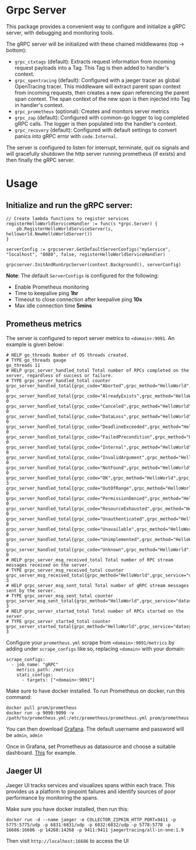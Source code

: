 # Grpc Server

This package provides a convenient way to configure and initialize a gRPC server, with debugging and monitoring tools.

The gRPC server will be initialized with these chained middlewares (top -> bottom):

- `grpc_ctxtags` (default): Extracts request information from incoming request payloads into a Tag. This Tag is then added to handler's context.
- `grpc_opentracing` (default): Configured with a jaeger tracer as global OpenTracing tracer. This middleware will extract parent span context from incoming requests, then creates a new span referencing the parent span context. The span context of the new span is then injected into Tag in handler's context.
- `grpc_prometheus` (optional): Creates and monitors server metrics
- `grpc_zap` (default): Configured with common-go logger to log completed gRPC calls. The logger is then populated into the handler's context.
- `grpc_recovery` (default): Configured with default settings to convert panics into gRPC error with `code.Internal`.

The server is configured to listen for interrupt, terminate, quit os signals and will gracefully shutdown the http server running prometheus (if exists) and then finally the gRPC server.

# Usage

## Initialize and run the gRPC server:

```
// Create lambda functions to register services
registerHelloWorldServiceHandler := func(s *grpc.Server) {
    pb.RegisterHelloWorldServiceServer(s, helloworld.NewHelloWorldServer())
}

serverConfig := grpcserver.GetDefaultServerConfigs("myService", "localhost", "8080", false, registerHelloWorldServiceHandler)

grpcserver.InitAndRunGrpcServer(context.Background(), serverConfig)
```

**Note**: The default `ServerConfigs` is configured for the following:

- Enable Prometheus monitoring
- Time to keepalive ping **1hr**
- Timeout to close connection after keepalive ping **10s**
- Max idle connection time **5mins**

## Prometheus metrics

The server is configured to report server metrics to `<domain>:9091`. An example is given below:

```
# HELP go_threads Number of OS threads created.
# TYPE go_threads gauge
go_threads 11
# HELP grpc_server_handled_total Total number of RPCs completed on the server, regardless of success or failure.
# TYPE grpc_server_handled_total counter
grpc_server_handled_total{grpc_code="Aborted",grpc_method="HelloWorld",grpc_service="datasync.v1.HelloWorldService",grpc_type="unary"} 0
grpc_server_handled_total{grpc_code="AlreadyExists",grpc_method="HelloWorld",grpc_service="datasync.v1.HelloWorldService",grpc_type="unary"} 0
grpc_server_handled_total{grpc_code="Canceled",grpc_method="HelloWorld",grpc_service="datasync.v1.HelloWorldService",grpc_type="unary"} 0
grpc_server_handled_total{grpc_code="DataLoss",grpc_method="HelloWorld",grpc_service="datasync.v1.HelloWorldService",grpc_type="unary"} 0
grpc_server_handled_total{grpc_code="DeadlineExceeded",grpc_method="HelloWorld",grpc_service="datasync.v1.HelloWorldService",grpc_type="unary"} 0
grpc_server_handled_total{grpc_code="FailedPrecondition",grpc_method="HelloWorld",grpc_service="datasync.v1.HelloWorldService",grpc_type="unary"} 0
grpc_server_handled_total{grpc_code="Internal",grpc_method="HelloWorld",grpc_service="datasync.v1.HelloWorldService",grpc_type="unary"} 0
grpc_server_handled_total{grpc_code="InvalidArgument",grpc_method="HelloWorld",grpc_service="datasync.v1.HelloWorldService",grpc_type="unary"} 0
grpc_server_handled_total{grpc_code="NotFound",grpc_method="HelloWorld",grpc_service="datasync.v1.HelloWorldService",grpc_type="unary"} 0
grpc_server_handled_total{grpc_code="OK",grpc_method="HelloWorld",grpc_service="datasync.v1.HelloWorldService",grpc_type="unary"} 3
grpc_server_handled_total{grpc_code="OutOfRange",grpc_method="HelloWorld",grpc_service="datasync.v1.HelloWorldService",grpc_type="unary"} 0
grpc_server_handled_total{grpc_code="PermissionDenied",grpc_method="HelloWorld",grpc_service="datasync.v1.HelloWorldService",grpc_type="unary"} 0
grpc_server_handled_total{grpc_code="ResourceExhausted",grpc_method="HelloWorld",grpc_service="datasync.v1.HelloWorldService",grpc_type="unary"} 0
grpc_server_handled_total{grpc_code="Unauthenticated",grpc_method="HelloWorld",grpc_service="datasync.v1.HelloWorldService",grpc_type="unary"} 0
grpc_server_handled_total{grpc_code="Unavailable",grpc_method="HelloWorld",grpc_service="datasync.v1.HelloWorldService",grpc_type="unary"} 0
grpc_server_handled_total{grpc_code="Unimplemented",grpc_method="HelloWorld",grpc_service="datasync.v1.HelloWorldService",grpc_type="unary"} 0
grpc_server_handled_total{grpc_code="Unknown",grpc_method="HelloWorld",grpc_service="datasync.v1.HelloWorldService",grpc_type="unary"} 0
# HELP grpc_server_msg_received_total Total number of RPC stream messages received on the server.
# TYPE grpc_server_msg_received_total counter
grpc_server_msg_received_total{grpc_method="HelloWorld",grpc_service="datasync.v1.HelloWorldService",grpc_type="unary"} 3
# HELP grpc_server_msg_sent_total Total number of gRPC stream messages sent by the server.
# TYPE grpc_server_msg_sent_total counter
grpc_server_msg_sent_total{grpc_method="HelloWorld",grpc_service="datasync.v1.HelloWorldService",grpc_type="unary"} 3
# HELP grpc_server_started_total Total number of RPCs started on the server.
# TYPE grpc_server_started_total counter
grpc_server_started_total{grpc_method="HelloWorld",grpc_service="datasync.v1.HelloWorldService",grpc_type="unary"} 3
```

Configure your `prometheus.yml` scrape from `<domain>:9091/metrics` by adding under `scrape_configs` like so, replacing `<domain>` with your domain:

```
scrape_configs:
  - job_name: "gRPC"
    metrics_path: /metrics
    stati_configs:
      - targets: ["<domain>:9091"]
```

Make sure to have docker installed. To run Prometheus on docker, run this command:

```
docker pull prom/prometheus
docker run -p 9090:9090 -v /path/to/prometheus.yml:/etc/prometheus/prometheus.yml prom/prometheus
```

You can then download [Grafana](https://grafana.com/grafana/download). The default username and password will be `admin`, `admin`

Once in Grafana, set Prometheus as datasource and choose a suitable dashboard. [This](https://grafana.com/grafana/dashboards/14765-grpc-go/) for example.

## Jaeger UI

Jaeger UI tracks services and visualizes spans within each trace. This provides us a platform to pinpoint failures and identify sources of poor performance by monitoring the spans.

Make sure you have docker installed, then run this:

```
docker run -d --name jaeger -e COLLECTOR_ZIPKIN_HTTP_PORT=9411 -p 5775:5775/udp -p 6831:6831/udp -p 6832:6832/udp -p 5778:5778 -p 16686:16686 -p 14268:14268 -p 9411:9411 jaegertracing/all-in-one:1.9
```

Then visit `http://localhost:16686` to access the UI
